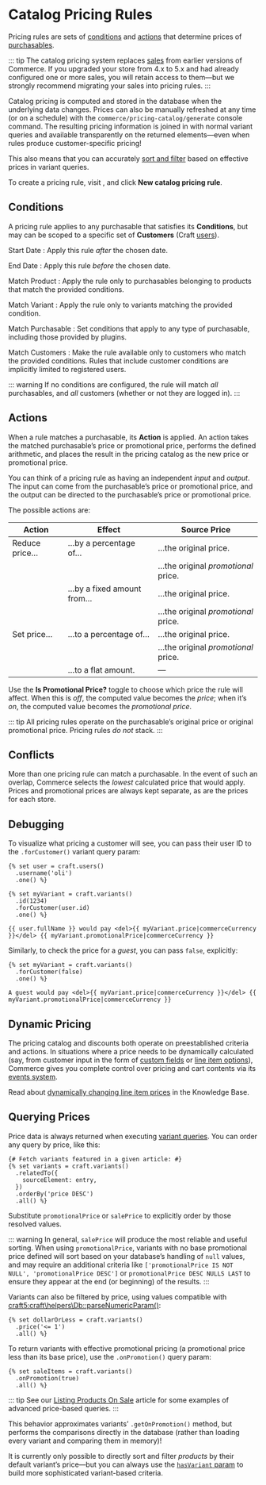 # Catalog Pricing Rules

Pricing rules are sets of [conditions](#conditions) and [actions](#actions) that determine prices of [purchasables](purchasables.md).

::: tip
The catalog pricing system replaces [sales](sales.md) from earlier versions of Commerce. If you upgraded your store from 4.x to 5.x and had already configured one or more sales, you will retain access to them—but we strongly recommend migrating your sales into pricing rules.
:::

Catalog pricing is computed and stored in the database when the underlying data changes. Prices can also be manually refreshed at any time (or on a schedule) with the `commerce/pricing-catalog/generate` console command. The resulting pricing information is joined in with normal variant queries and available transparently on the returned elements—even when rules produce customer-specific pricing!

This also means that you can accurately [sort and filter](#pricing-queries) based on effective prices in variant queries.

To create a pricing rule, visit <Journey path="Commerce, Store Management, Pricing Rules" />, and click **New catalog pricing rule**.

## Conditions

A pricing rule applies to any purchasable that satisfies its **Conditions**, but may can be scoped to a specific set of **Customers** (Craft [users](/5.x/reference/element-types/users.md)).

Start Date
:   Apply this rule _after_ the chosen date.

End Date
:   Apply this rule _before_ the chosen date.

Match Product <Since product="commerce" ver="5.1.0" feature="Product matching" />
:   Apply the rule only to purchasables belonging to products that match the provided conditions.

Match Variant <Since product="commerce" ver="5.1.0" feature="Variant matching" />
:   Apply the rule only to variants matching the provided condition.

Match Purchasable
:   Set conditions that apply to any type of purchasable, including those provided by plugins.

Match Customers
:   Make the rule available only to customers who match the provided conditions. Rules that include customer conditions are implicitly limited to registered users.

::: warning
If no conditions are configured, the rule will match _all_ purchasables, and _all_ customers (whether or not they are logged in).
:::

## Actions

When a rule matches a purchasable, its **Action** is applied. An action takes the matched purchasable’s price or promotional price, performs the defined arithmetic, and places the result in the pricing catalog as the new price or promotional price.

You can think of a pricing rule as having an independent _input_ and _output_. The input can come from the purchasable’s price or promotional price, and the output can be directed to the purchasable’s price or promotional price.

The possible actions are:

| Action | Effect | Source Price
| ------------- | ------------------------ | ---------------------------------- |
| Reduce price… | …by a percentage of…     | …the original price.               |
|               |                          | …the original _promotional_ price. |
|               | …by a fixed amount from… | …the original price.               |
|               |                          | …the original _promotional_ price. |
| Set price…    | …to a percentage of…     | …the original price.               |
|               |                          | …the original _promotional_ price. |
|               | …to a flat amount.       | —                                  |

Use the **Is Promotional Price?** toggle to choose which price the rule will affect. When this is _off_, the computed value becomes the _price_; when it’s _on_, the computed value becomes the _promotional price_.

::: tip
All pricing rules operate on the purchasable’s original price or original promotional price. Pricing rules _do not_ stack.
:::

## Conflicts

More than one pricing rule can match a purchasable. In the event of such an overlap, Commerce selects the _lowest_ calculated price that would apply. Prices and promotional prices are always kept separate, as are the prices for each store.

## Debugging

To visualize what pricing a customer will see, you can pass their user ID to the `.forCustomer()` variant query param:

```twig
{% set user = craft.users()
  .username('oli')
  .one() %}

{% set myVariant = craft.variants()
  .id(1234)
  .forCustomer(user.id)
  .one() %}

{{ user.fullName }} would pay <del>{{ myVariant.price|commerceCurrency }}</del> {{ myVariant.promotionalPrice|commerceCurrency }}
```

Similarly, to check the price for a _guest_, you can pass `false`, explicitly:

```twig
{% set myVariant = craft.variants()
  .forCustomer(false)
  .one() %}

A guest would pay <del>{{ myVariant.price|commerceCurrency }}</del> {{ myVariant.promotionalPrice|commerceCurrency }}
```

## Dynamic Pricing

The pricing catalog and discounts both operate on preestablished criteria and actions. In situations where a price needs to be dynamically calculated (say, from customer input in the form of [custom fields](orders-carts.md#field-layout) or [line item options](../development/cart.md#line-item-options-and-notes)), Commerce gives you complete control over pricing and cart contents via its [events system](../extend/events.md).

Read about [dynamically changing line item prices](kb:dynamically-customizing-line-item-prices) in the Knowledge Base.

## Querying Prices

Price data is always returned when executing [variant queries](products-variants.md#querying-variants). You can order any query by price, like this:

```twig{6}
{# Fetch variants featured in a given article: #}
{% set variants = craft.variants()
  .relatedTo({
    sourceElement: entry,
  })
  .orderBy('price DESC')
  .all() %}
```

Substitute `promotionalPrice` or `salePrice` to explicitly order by those resolved values.

::: warning
In general, `salePrice` will produce the most reliable and useful sorting. When using `promotionalPrice`, variants with no base promotional price defined will sort based on your database’s handling of `null` values, and may require an additional criteria like `['promotionalPrice IS NOT NULL', 'promotionalPrice DESC']` or `promotionalPrice DESC NULLS LAST` to ensure they appear at the end (or beginning) of the results.
:::

Variants can also be filtered by price, using values compatible with <craft5:craft\helpers\Db::parseNumericParam()>:

```twig
{% set dollarOrLess = craft.variants()
  .price('<= 1')
  .all() %}
```

To return variants with effective promotional pricing (a promotional price less than its base price), use the `.onPromotion()` query param:

```twig
{% set saleItems = craft.variants()
  .onPromotion(true)
  .all() %}
```

::: tip
See our [Listing Products On Sale](kb:listing-products-on-sale) article for some examples of advanced price-based queries.
:::

This behavior approximates variants’ `.getOnPromotion()` method, but performs the comparisons directly in the database (rather than loading every variant and comparing them in memory)!

It is currently only possible to directly sort and filter _products_ by their default variant’s price—but you can always use the [`hasVariant` param](products-variants.md#product-hasvariant) to build more sophisticated variant-based criteria.

